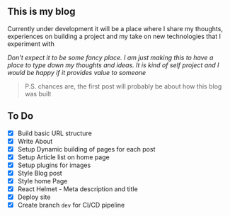 ## This is my blog

Currently under development it will be a place where I share my thoughts, experiences on building a project and my take on new technologies that I experiment with 

*Don't expect it to be some fancy place. I am just making this to have a place to type down my thoughts and ideas. It is kind of self project and I would be happy if it provides value to someone*

> P.S. chances are, the first post will probably be about how this blog was built

## To Do

- [X] Build basic URL structure
- [X] Write About
- [X] Setup Dynamic building of pages for each post
- [X] Setup Article list on home page 
- [X] Setup plugins for images
- [x] Style Blog post
- [X] Style home Page
- [X] React Helmet - Meta description and title 
- [X] Deploy site
- [X] Create branch `dev` for CI/CD pipeline
